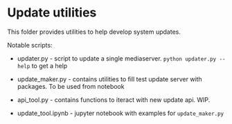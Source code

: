 # Update utilities #

This folder provides utilities to help develop system updates.

Notable scripts:

 - updater.py - script to update a single mediaserver. `python updater.py --help` to get a help

 - update_maker.py - contains utilities to fill test update server with packages. To be used from notebook

 - api_tool.py - contains functions to iteract with new update api. WIP.

 - update_tool.ipynb - jupyter notebook with examples for `update_maker.py`